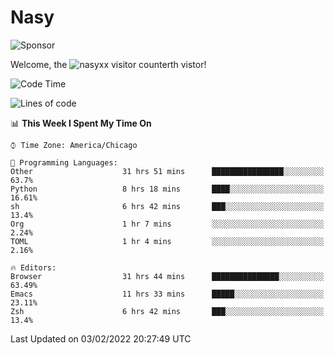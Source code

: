 # Nasy

<!--
<p align="center">
<img height="200" src="https://github-readme-stats.vercel.app/api?username=nasyxx&count_private=true&show_icons=true&theme=dracula&include_all_commits=true"/>
<img height="200" src="https://github-readme-stats.vercel.app/api/top-langs/?username=nasyxx&theme=dracula&hide=html,jupyter+notebook&count_private=true&show_icons=true"/>
</p>

  
----------------
-->

![Sponsor](https://img.shields.io/static/v1.svg?label=Sponsor&message=%E2%9D%A4&logo=GitHub&style=flat&color=pink)
 
Welcome, the ![nasyxx visitor counter](https://count.getloli.com/get/@nasyxx?theme=rule34)th vistor!
 
<!--START_SECTION:waka-->
![Code Time](http://img.shields.io/badge/Code%20Time-1%2C849%20hrs%209%20mins-blue)

![Lines of code](https://img.shields.io/badge/From%20Hello%20World%20I%27ve%20Written-5%20Million%20lines%20of%20code-blue)

📊 **This Week I Spent My Time On** 

```text
⌚︎ Time Zone: America/Chicago

💬 Programming Languages: 
Other                    31 hrs 51 mins      ████████████████░░░░░░░░░   63.7% 
Python                   8 hrs 18 mins       ████░░░░░░░░░░░░░░░░░░░░░   16.61% 
sh                       6 hrs 42 mins       ███░░░░░░░░░░░░░░░░░░░░░░   13.4% 
Org                      1 hr 7 mins         ░░░░░░░░░░░░░░░░░░░░░░░░░   2.24% 
TOML                     1 hr 4 mins         ░░░░░░░░░░░░░░░░░░░░░░░░░   2.16%

🔥 Editors: 
Browser                  31 hrs 44 mins      ███████████████░░░░░░░░░░   63.49% 
Emacs                    11 hrs 33 mins      █████░░░░░░░░░░░░░░░░░░░░   23.11% 
Zsh                      6 hrs 42 mins       ███░░░░░░░░░░░░░░░░░░░░░░   13.4%

```


 Last Updated on 03/02/2022 20:27:49 UTC
<!--END_SECTION:waka-->

<!-- ![visitors](https://visitor-badge.laobi.icu/badge?page_id=nasyxx.nasyxx) -->
